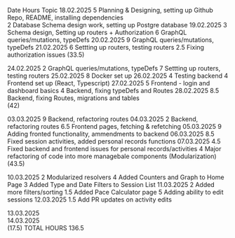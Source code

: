 Date            Hours    Topic
18.02.2025      5        Planning & Designing, setting up Github Repo, README, installing dependencies              
                2        Database Schema design work, setting up Postgre database
19.02.2025      3        Schema design, Setting up routers + Authorization
                6        GraphQL queries/mutations, typeDefs
20.02.2025      9        GraphQL queries/mutations, typeDefs
21.02.2025      6        Settting up routers, testing routers
                2.5      Fixing authorization issues
                (33.5)

24.02.2025      2        GraphQL queries/mutations, typeDefs
                7        Settting up routers, testing routers
25.02.2025      8        Docker set up
26.02.2025      4        Testing backend
                4        Frontend set up (React, Typescript)
27.02.2025      5        Frontend - login and dashboard basics
                4        Backend, fixing typeDefs and Routes
28.02.2025      8.5      Backend, fixing Routes, migrations and tables      
                (42)

03.03.2025      9        Backend, refactoring routes
04.03.2025      2        Backend, refactoring routes
                6.5      Frontend pages, fetching & refetching
05.03.2025      9        Adding fronted functionality, ammendments to backend
06.03.2025      8.5      Fixed session activities, added personal records functions
07.03.2025      4.5      Fixed backend and frontend issues for personal records/activities
                4        Major refactoring of code into more managebale components (Modularization)
                (43.5)

10.03.2025      2        Modularized resolvers
                4        Added Counters and Graph to Home Page
                3        Added Type and Date Filters to Session List
11.03.2025      2        Added more filters/sorting
                1.5      Added Pace Calculator page
                5        Adding ability to edit sessions
12.03.2025      1.5      Add PR updates on activity edits
                
13.03.2025      
14.03.2025    
                (17.5)
TOTAL HOURS     136.5    